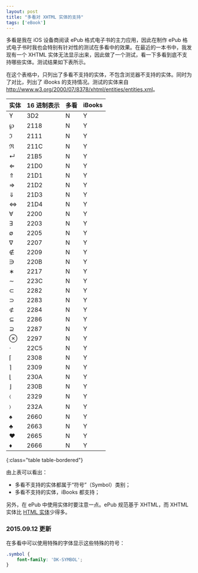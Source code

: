 ```yaml
---
layout: post
title: "多看对 XHTML 实体的支持"
tags: ['eBook']
---
```


多看是我在 iOS 设备商阅读 ePub 格式电子书的主力应用，因此在制作 ePub 格式电子书时我也会特别有针对性的测试在多看中的效果。在最近的一本书中，我发现有一个 XHTML 实体无法显示出来，因此做了一个测试，看一下多看到底不支持哪些实体。测试结果如下表所示。

在这个表格中，只列出了多看不支持的实体，不包含浏览器不支持的实体。同时为了对比，列出了 iBooks 的支持情况。测试的实体来自 <http://www.w3.org/2000/07/8378/xhtml/entities/entities.xml>。

| 实体 | 16 进制表示 | 多看 | iBooks |
|-----|------------|------|--------|
| &#x3D2;  | 3D2  | N | Y |
| &#x2118; | 2118 | N | Y |
| &#x2111; | 2111 | N | Y |
| &#x211C; | 211C | N | Y |
| &#x21B5; | 21B5 | N | Y |
| &#x21D0; | 21D0 | N | Y |
| &#x21D1; | 21D1 | N | Y |
| &#x21D2; | 21D2 | N | Y |
| &#x21D3; | 21D3 | N | Y |
| &#x21D4; | 21D4 | N | Y |
| &#x2200; | 2200 | N | Y |
| &#x2203; | 2203 | N | Y |
| &#x2205; | 2205 | N | Y |
| &#x2207; | 2207 | N | Y |
| &#x2209; | 2209 | N | Y |
| &#x220B; | 220B | N | Y |
| &#x2217; | 2217 | N | Y |
| &#x223C; | 223C | N | Y |
| &#x2282; | 2282 | N | Y |
| &#x2283; | 2283 | N | Y |
| &#x2284; | 2284 | N | Y |
| &#x2286; | 2286 | N | Y |
| &#x2287; | 2287 | N | Y |
| &#x2297; | 2297 | N | Y |
| &#x22C5; | 22C5 | N | Y |
| &#x2308; | 2308 | N | Y |
| &#x2309; | 2309 | N | Y |
| &#x230A; | 230A | N | Y |
| &#x230B; | 230B | N | Y |
| &#x2329; | 2329 | N | Y |
| &#x232A; | 232A | N | Y |
| &#x2660; | 2660 | N | Y |
| &#x2663; | 2663 | N | Y |
| &#x2665; | 2665 | N | Y |
| &#x2666; | 2666 | N | Y |
{:class="table table-bordered"}

由上表可以看出：

- 多看不支持的实体都属于“符号”（Symbol）类别；
- 多看不支持的实体，iBooks 都支持；

另外，在 ePub 中使用实体时要注意一点。ePub 规范基于 XHTML，而 XHTML 实体比 [HTML 实体](http://dev.w3.org/html5/html-author/charref)少得多。

### 2015.09.12 更新

在多看中可以使用特殊的字体显示这些特殊的符号：

```css
.symbol {
    font-family: 'DK-SYMBOL';
}
```
